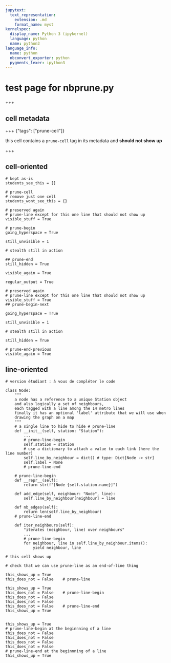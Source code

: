 ```yaml
---
jupytext:
  text_representation:
    extension: .md
    format_name: myst
kernelspec:
  display_name: Python 3 (ipykernel)
  language: python
  name: python3
language_info:
  name: python
  nbconvert_exporter: python
  pygments_lexer: ipython3
---
```


# test page for nbprune.py

+++

## cell metadata

+++ {"tags": ["prune-cell"]}

this cell contains a `prune-cell` tag in its metadata and **should not show up**

+++

## cell-oriented

```{code-cell} ipython3
# kept as-is
students_see_this = []
```

```{code-cell} ipython3
# prune-cell
# remove just one cell
students_wont_see_this = {}
```

```{code-cell} ipython3
# preserved again
# prune-line except for this one line that should not show up
visible_stuff = True
```

```{code-cell} ipython3
# prune-begin
going_hyperspace = True
```

```{code-cell} ipython3
still_unvisible = 1
```

```{code-cell} ipython3
# stealth still in action
```

```{code-cell} ipython3
## prune-end
still_hidden = True
```

```{code-cell} ipython3
visible_again = True
```

```{code-cell} ipython3
regular_output = True
```

```{code-cell} ipython3
# preserved again
# prune-line except for this one line that should not show up
visible_stuff = True
## prune-begin-next
```

```{code-cell} ipython3
going_hyperspace = True
```

```{code-cell} ipython3
still_unvisible = 1
```

```{code-cell} ipython3
# stealth still in action
```

```{code-cell} ipython3
still_hidden = True
```

```{code-cell} ipython3
# prune-end-previous
visible_again = True
```

## line-oriented

```{code-cell} ipython3
# version étudiant : à vous de compléter le code

class Node:
    """
    a node has a reference to a unique Station object
    and also logically a set of neighbours,
    each tagged with a line among the 14 metro lines
    finally it has an optional 'label' attribute that we will use when
    drawing the graph on a map
    """
    # a single line to hide to hide # prune-line
    def __init__(self, station: "Station"):
        ...
        # prune-line-begin
        self.station = station
        # use a dictionary to attach a value to each link (here the line number)
        self.line_by_neighbour = dict() # type: Dict[Node -> str]
        self.label = None
        # prune-line-end

    # prune-line-begin
    def __repr__(self):
        return str(f"[Node {self.station.name}]")

    def add_edge(self, neighbour: "Node", line):
        self.line_by_neighbour[neighbour] = line

    def nb_edges(self):
        return len(self.line_by_neighbour)
    # prune-line-end

    def iter_neighbours(self):
        "iterates (neighbour, line) over neighbours"
        ...
        # prune-line-begin
        for neighbour, line in self.line_by_neighbour.items():
            yield neighbour, line
```

```{code-cell} ipython3
# this cell shows up
```

```{code-cell} ipython3
# check that we can use prune-line as an end-of-line thing

this_shows_up = True
this_does_not = False    # prune-line

this_shows_up = True
this_does_not = False    # prune-line-begin
this_does_not = False
this_does_not = False
this_does_not = False    # prune-line-end
this_shows_up = True


this_shows_up = True
# prune-line-begin at the beginnning of a line
this_does_not = False    
this_does_not = False
this_does_not = False
this_does_not = False    
# prune-line-end at the beginnning of a line
this_shows_up = True
```
